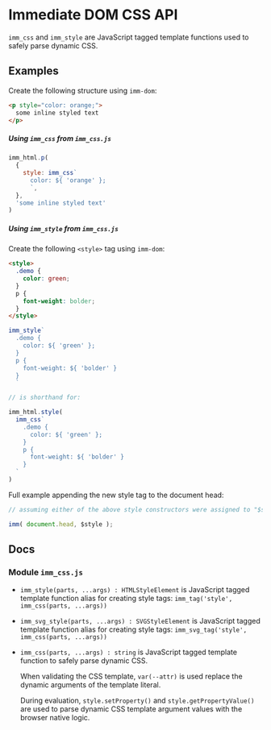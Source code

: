 # Immediate DOM CSS API

`imm_css` and `imm_style` are JavaScript tagged template functions used to safely parse dynamic CSS.

## Examples

Create the following structure using `imm-dom`:

```html
<p style="color: orange;">
  some inline styled text
</p>
```

##### Using `imm_css` from `imm_css.js`

```javascript
imm_html.p(
  {
    style: imm_css`
      color: ${ 'orange' };
      `,
  },
  'some inline styled text'
)
```


##### Using `imm_style` from `imm_css.js`

Create the following `<style>` tag using `imm-dom`:

```html
<style>
  .demo {
    color: green;
  }
  p {
    font-weight: bolder;
  }
</style>
```

```javascript
imm_style`
  .demo {
    color: ${ 'green' };
  }
  p {
    font-weight: ${ 'bolder' }
  }
  `

// is shorthand for:

imm_html.style(
  imm_css`
    .demo {
      color: ${ 'green' };
    }
    p {
      font-weight: ${ 'bolder' }
    }
  `
)
```

Full example appending the new style tag to the document head:

```javascript
// assuming either of the above style constructors were assigned to "$style"

imm( document.head, $style );
```

## Docs

### Module `imm_css.js`

- `imm_style(parts, ...args) : HTMLStyleElement` is JavaScript tagged
  template function alias for creating style tags: `imm_tag('style',
  imm_css(parts, ...args))`

- `imm_svg_style(parts, ...args) : SVGStyleElement` is JavaScript tagged
  template function alias for creating style tags: `imm_svg_tag('style',
  imm_css(parts, ...args))`

- `imm_css(parts, ...args) : string` is JavaScript tagged template function to
  safely parse dynamic CSS. 

  When validating the CSS template, `var(--attr)` is used replace the dynamic
  arguments of the template literal.

  During evaluation, `style.setProperty()` and `style.getPropertyValue()` are
  used to parse dynamic CSS template argument values with the browser native
  logic.

